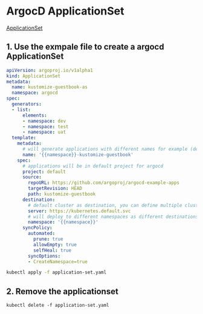 # ArgocD ApplicationSet
[ApplicationSet](https://argo-cd.readthedocs.io/en/stable/user-guide/application-set/)
## 1. Use the exmpale file to create a argocd ApplicationSet
```yaml
apiVersion: argoproj.io/v1alpha1
kind: ApplicationSet
metadata:
  name: kustomize-guestbook-as
  namespace: argocd
spec:
  generators:
  - list:
      elements:
      - namespace: dev
      - namespace: test
      - namespace: uat
  template:
    metadata:
      # will generate applications with different names for example (dev-color-app, test-color-app, etc..)
      name: '{{namespace}}-kustomize-guestbook'
    spec:
      # applications will be in default project for argocd
      project: default
      source:
        repoURL: https://github.com/argoproj/argocd-example-apps
        targetRevision: HEAD
        path: kustomize-guestbook
      destination:
        # default cluster as destination, you can define multiple clusters in ArgoCD UI
        server: https://kubernetes.default.svc
        # will deploy to different namespaces as different destinations 
        namespace: '{{namespace}}'
      syncPolicy:
        automated:
          prune: true
          allowEmpty: true
          selfHeal: true
        syncOptions:
        - CreateNamespace=true

```
```sh
kubectl apply -f application-set.yaml 
```

## 2. Remove the applicationset
```
kubectl delete -f application-set.yaml 
```